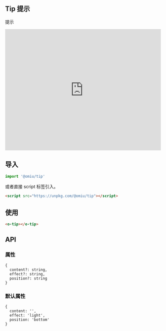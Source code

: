 ## Tip 提示

提示

<iframe height="391" style="width: 100%;" scrolling="no" title="OMIU Tip" src="https://codepen.io/omijs/embed/yLYMrdg?height=391&theme-id=default&default-tab=html,result" frameborder="no" allowtransparency="true" allowfullscreen="true" loading="lazy">
  See the Pen <a href='https://codepen.io/omijs/pen/yLYMrdg'>OMIU Checkbox</a> by OMI
  (<a href='https://codepen.io/omijs'>@omijs</a>) on <a href='https://codepen.io'>CodePen</a>.
</iframe>

## 导入

```js
import '@omiu/tip'
```

或者直接 script 标签引入。


```html
<script src="https://unpkg.com/@omiu/tip"></script>
```

## 使用

```html
<o-tip></o-tip>
```


## API

### 属性

```tsx
{
  content?: string,
  effect?: string,
  position?: string
}
```

### 默认属性
```tsx
{
  content: '',
  effect: 'light',
  position: 'bottom'
}
```
